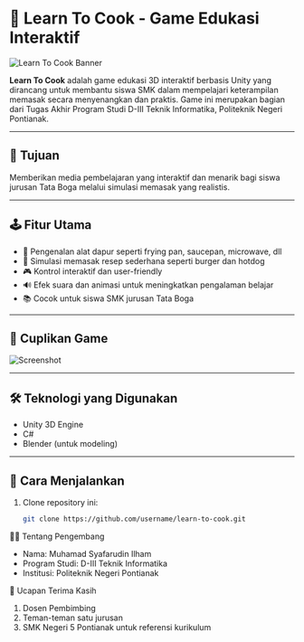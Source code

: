 # 🍳 Learn To Cook - Game Edukasi Interaktif

![Learn To Cook Banner](https://your-image-link.com/banner.png) <!-- Ganti dengan gambar banner jika ada -->

**Learn To Cook** adalah game edukasi 3D interaktif berbasis Unity yang dirancang untuk membantu siswa SMK dalam mempelajari keterampilan memasak secara menyenangkan dan praktis. Game ini merupakan bagian dari Tugas Akhir Program Studi D-III Teknik Informatika, Politeknik Negeri Pontianak.

---

## 🎯 Tujuan

Memberikan media pembelajaran yang interaktif dan menarik bagi siswa jurusan Tata Boga melalui simulasi memasak yang realistis.

---

## 🕹️ Fitur Utama
- 🔪 Pengenalan alat dapur seperti frying pan, saucepan, microwave, dll
- 🍔 Simulasi memasak resep sederhana seperti burger dan hotdog
- 🎮 Kontrol interaktif dan user-friendly
- 🔊 Efek suara dan animasi untuk meningkatkan pengalaman belajar
- 📚 Cocok untuk siswa SMK jurusan Tata Boga

---

## 📸 Cuplikan Game

<!-- Tambahkan gambar atau GIF cuplikan -->
![Screenshot](https://your-image-link.com/screenshot1.png)

---

## 🛠️ Teknologi yang Digunakan

- Unity 3D Engine
- C#
- Blender (untuk modeling)

---

## 🚀 Cara Menjalankan

1. Clone repository ini:
   ```bash
   git clone https://github.com/username/learn-to-cook.git


👨‍🏫 Tentang Pengembang
- Nama: Muhamad Syafarudin Ilham
- Program Studi: D-III Teknik Informatika
- Institusi: Politeknik Negeri Pontianak

🙏 Ucapan Terima Kasih
1. Dosen Pembimbing
2. Teman-teman satu jurusan
3. SMK Negeri 5 Pontianak untuk referensi kurikulum
